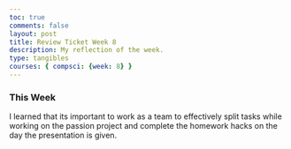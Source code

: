 ```yaml
---
toc: true
comments: false
layout: post
title: Review Ticket Week 8
description: My reflection of the week.  
type: tangibles
courses: { compsci: {week: 8} }
---
```


### This Week 
I learned that its important to work as a team to effectively split tasks while working on the passion project and complete the homework hacks on the day the presentation is given. 